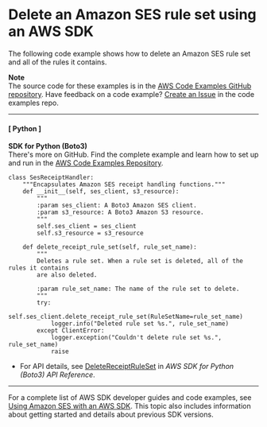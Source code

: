 # Delete an Amazon SES rule set using an AWS SDK<a name="example_ses_DeleteReceiptRuleSet_section"></a>

The following code example shows how to delete an Amazon SES rule set and all of the rules it contains\.

**Note**  
The source code for these examples is in the [AWS Code Examples GitHub repository](https://github.com/awsdocs/aws-doc-sdk-examples)\. Have feedback on a code example? [Create an Issue](https://github.com/awsdocs/aws-doc-sdk-examples/issues/new/choose) in the code examples repo\. 

------
#### [ Python ]

**SDK for Python \(Boto3\)**  
 There's more on GitHub\. Find the complete example and learn how to set up and run in the [AWS Code Examples Repository](https://github.com/awsdocs/aws-doc-sdk-examples/tree/main/python/example_code/ses#code-examples)\. 
  

```
class SesReceiptHandler:
    """Encapsulates Amazon SES receipt handling functions."""
    def __init__(self, ses_client, s3_resource):
        """
        :param ses_client: A Boto3 Amazon SES client.
        :param s3_resource: A Boto3 Amazon S3 resource.
        """
        self.ses_client = ses_client
        self.s3_resource = s3_resource

    def delete_receipt_rule_set(self, rule_set_name):
        """
        Deletes a rule set. When a rule set is deleted, all of the rules it contains
        are also deleted.

        :param rule_set_name: The name of the rule set to delete.
        """
        try:
            self.ses_client.delete_receipt_rule_set(RuleSetName=rule_set_name)
            logger.info("Deleted rule set %s.", rule_set_name)
        except ClientError:
            logger.exception("Couldn't delete rule set %s.", rule_set_name)
            raise
```
+  For API details, see [DeleteReceiptRuleSet](https://docs.aws.amazon.com/goto/boto3/email-2010-12-01/DeleteReceiptRuleSet) in *AWS SDK for Python \(Boto3\) API Reference*\. 

------

For a complete list of AWS SDK developer guides and code examples, see [Using Amazon SES with an AWS SDK](sdk-general-information-section.md)\. This topic also includes information about getting started and details about previous SDK versions\.